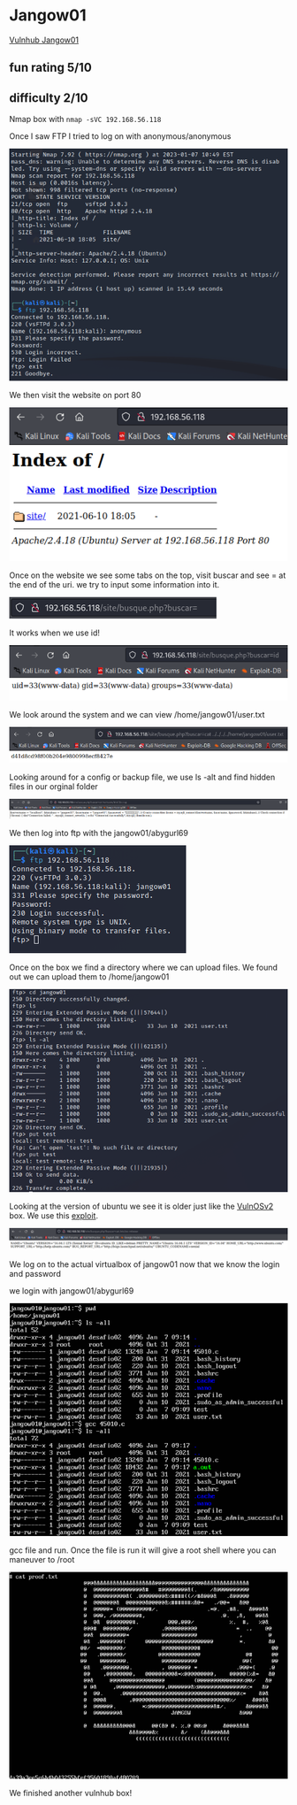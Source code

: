 # Jangow01

[Vulnhub Jangow01](https://www.vulnhub.com/entry/jangow-101,754/)

## fun rating 5/10
## difficulty 2/10

Nmap box with 
`nmap -sVC 192.168.56.118`

Once I saw FTP I tried to log on with anonymous/anonymous

![flag Announcement Image](https://github.com/Infinit3i/CTF-Writeups-from-Infinit3i/blob/4d1c945e9c31f448b8a22b18bd94624acbf0003b/Vulnhub/Jangow01/Jangow01%20Images/1.png)

We then visit the website on port 80

![flag Announcement Image](https://github.com/Infinit3i/CTF-Writeups-from-Infinit3i/blob/4d1c945e9c31f448b8a22b18bd94624acbf0003b/Vulnhub/Jangow01/Jangow01%20Images/2.png)

Once on the website we see some tabs on the top, visit buscar and see = at the end of the uri. we try to input some information into it.

![flag Announcement Image](https://github.com/Infinit3i/CTF-Writeups-from-Infinit3i/blob/4d1c945e9c31f448b8a22b18bd94624acbf0003b/Vulnhub/Jangow01/Jangow01%20Images/3.png)

It works when we use id!

![flag Announcement Image](https://github.com/Infinit3i/CTF-Writeups-from-Infinit3i/blob/4d1c945e9c31f448b8a22b18bd94624acbf0003b/Vulnhub/Jangow01/Jangow01%20Images/4.png)

We look around the system and we can view /home/jangow01/user.txt

![flag Announcement Image](https://github.com/Infinit3i/CTF-Writeups-from-Infinit3i/blob/4d1c945e9c31f448b8a22b18bd94624acbf0003b/Vulnhub/Jangow01/Jangow01%20Images/5.png)

Looking around for a config or backup file, we use ls -alt and find hidden files in our orginal folder

![flag Announcement Image](https://github.com/Infinit3i/CTF-Writeups-from-Infinit3i/blob/4d1c945e9c31f448b8a22b18bd94624acbf0003b/Vulnhub/Jangow01/Jangow01%20Images/6.png)

We then log into ftp with the jangow01/abygurl69

![flag Announcement Image](https://github.com/Infinit3i/CTF-Writeups-from-Infinit3i/blob/4d1c945e9c31f448b8a22b18bd94624acbf0003b/Vulnhub/Jangow01/Jangow01%20Images/7.png)

Once on the box we find a directory where we can upload files. We found out we can upload them to /home/jangow01

![flag Announcement Image](https://github.com/Infinit3i/CTF-Writeups-from-Infinit3i/blob/4d1c945e9c31f448b8a22b18bd94624acbf0003b/Vulnhub/Jangow01/Jangow01%20Images/8.png)

Looking at the version of ubuntu we see it is older just like the [VulnOSv2](https://github.com/Infinit3i/CTF-Writeups-from-Infinit3i/blob/2d018642452f5c5e4e615b08f2b010d5dfafbb1f/Vulnhub/VulnOSv2/README.md) box. We use this [exploit](https://www.exploit-db.com/exploits/45010).

![flag Announcement Image](https://github.com/Infinit3i/CTF-Writeups-from-Infinit3i/blob/4d1c945e9c31f448b8a22b18bd94624acbf0003b/Vulnhub/Jangow01/Jangow01%20Images/9.png)

We log on to the actual virtualbox of jangow01 now that we know the login and password

we login with jangow01/abygurl69

![flag Announcement Image](https://github.com/Infinit3i/CTF-Writeups-from-Infinit3i/blob/4d1c945e9c31f448b8a22b18bd94624acbf0003b/Vulnhub/Jangow01/Jangow01%20Images/10.png)

gcc file and run. Once the file is run it will give a root shell where you can maneuver to /root

![flag Announcement Image](https://github.com/Infinit3i/CTF-Writeups-from-Infinit3i/blob/4d1c945e9c31f448b8a22b18bd94624acbf0003b/Vulnhub/Jangow01/Jangow01%20Images/11.png)

We finished another vulnhub box!

